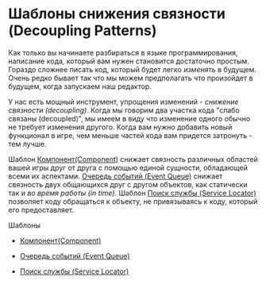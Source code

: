 # Шаблоны снижения связности \(Decoupling Patterns\)

Как только вы начинаете разбираться в языке программирования, написание кода, который вам нужен становится достаточно простым. Гораздо сложнее писать код, который будет легко _изменять_ в будущем. Очень редко бывает так что мы можем предполагать что произойдет в будущем, когда запускаем наш редактор.

У нас есть мощный инструмент, упрощения изменений - _снижение связности (decoupling)_. Когда мы говорим два участка кода "слабо связаны (decoupled)", мы имеем в виду что изменение одного обычно не требует изменения другого. Когда вам нужно добавить новый функционал в игре, чем меньше частей кода вам придется затронуть - тем лучше.

Шаблон [Компонент(Component)](shabloni-snizheniya-svyaznosti-decoupling-patterns/komponent-component.md) снижает связность различных областей вашей игры друг от друга с помощью единой сущности, обладающей всеми их аспектами. [Очередь событий (Event Queue)](shabloni-snizheniya-svyaznosti-decoupling-patterns/ochered-sobitii-event-queue.md) снижает связность двух общающихся друг с другом объектов, как статически так и _во время работы (in time)_. Шаблон [Поиск службы (Service Locator)](shabloni-snizheniya-svyaznosti-decoupling-patterns/poisk-sluzhbi-service-locator.md) позволяет коду обращаться к объекту, не привязываясь к коду, который его предоставляет.

Шаблоны

- [Компонент(Component)](shabloni-snizheniya-svyaznosti-decoupling-patterns/komponent-component.md)

- [Очередь событий (Event Queue)](shabloni-snizheniya-svyaznosti-decoupling-patterns/ochered-sobitii-event-queue.md)

- [Поиск службы (Service Locator)](shabloni-snizheniya-svyaznosti-decoupling-patterns/poisk-sluzhbi-service-locator.md)